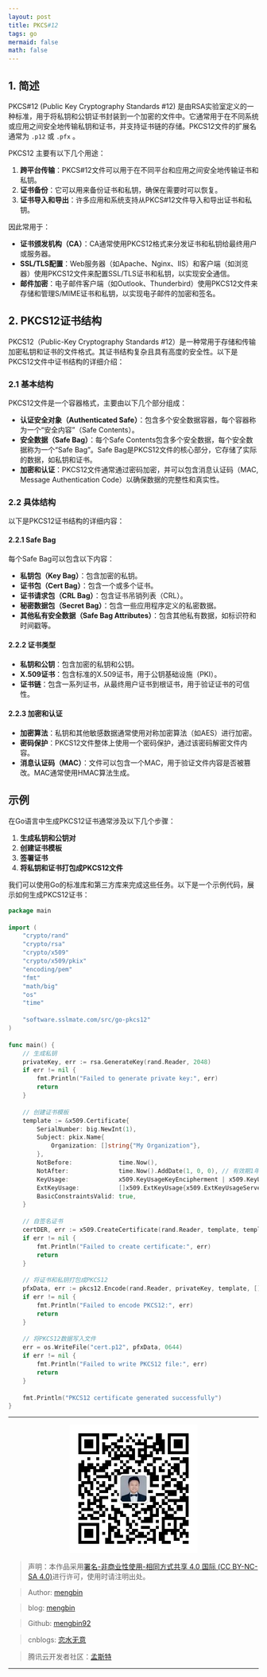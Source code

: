 ```yaml
---
layout: post
title: PKCS#12
tags: go
mermaid: false
math: false
---  
```


## 1. 简述

PKCS#12 (Public Key Cryptography Standards #12) 是由RSA实验室定义的一种标准，用于将私钥和公钥证书封装到一个加密的文件中。它通常用于在不同系统或应用之间安全地传输私钥和证书，并支持证书链的存储。PKCS12文件的扩展名通常为 `.p12` 或 `.pfx` 。

PKCS12 主要有以下几个用途：

1. **跨平台传输**：PKCS#12文件可以用于在不同平台和应用之间安全地传输证书和私钥。
2. **证书备份**：它可以用来备份证书和私钥，确保在需要时可以恢复。
3. **证书导入和导出**：许多应用和系统支持从PKCS#12文件导入和导出证书和私钥。

因此常用于：  

- **证书颁发机构（CA）**：CA通常使用PKCS12格式来分发证书和私钥给最终用户或服务器。
- **SSL/TLS配置**：Web服务器（如Apache、Nginx、IIS）和客户端（如浏览器）使用PKCS12文件来配置SSL/TLS证书和私钥，以实现安全通信。
- **邮件加密**：电子邮件客户端（如Outlook、Thunderbird）使用PKCS12文件来存储和管理S/MIME证书和私钥，以实现电子邮件的加密和签名。

## 2. PKCS12证书结构

PKCS12（Public-Key Cryptography Standards #12）是一种常用于存储和传输加密私钥和证书的文件格式。其证书结构复杂且具有高度的安全性。以下是PKCS12文件中证书结构的详细介绍：

### 2.1 基本结构

PKCS12文件是一个容器格式，主要由以下几个部分组成：

- **认证安全对象（Authenticated Safe）**：包含多个安全数据容器，每个容器称为一个“安全内容”（Safe Contents）。
- **安全数据（Safe Bag）**：每个Safe Contents包含多个安全数据，每个安全数据称为一个“Safe Bag”。Safe Bag是PKCS12文件的核心部分，它存储了实际的数据，如私钥和证书。
- **加密和认证**：PKCS12文件通常通过密码加密，并可以包含消息认证码（MAC, Message Authentication Code）以确保数据的完整性和真实性。

### 2.2 具体结构

以下是PKCS12证书结构的详细内容：

#### 2.2.1 Safe Bag

每个Safe Bag可以包含以下内容：

- **私钥包（Key Bag）**：包含加密的私钥。
- **证书包（Cert Bag）**：包含一个或多个证书。
- **证书请求包（CRL Bag）**：包含证书吊销列表（CRL）。
- **秘密数据包（Secret Bag）**：包含一些应用程序定义的私密数据。
- **其他私有安全数据（Safe Bag Attributes）**：包含其他私有数据，如标识符和时间戳等。

#### 2.2.2 证书类型

- **私钥和公钥**：包含加密的私钥和公钥。
- **X.509证书**：包含标准的X.509证书，用于公钥基础设施（PKI）。
- **证书链**：包含一系列证书，从最终用户证书到根证书，用于验证证书的可信性。

#### 2.2.3 加密和认证

- **加密算法**：私钥和其他敏感数据通常使用对称加密算法（如AES）进行加密。
- **密码保护**：PKCS12文件整体上使用一个密码保护，通过该密码解密文件内容。
- **消息认证码（MAC）**：文件可以包含一个MAC，用于验证文件内容是否被篡改。MAC通常使用HMAC算法生成。

## 示例  

在Go语言中生成PKCS12证书通常涉及以下几个步骤：

1. **生成私钥和公钥对**
2. **创建证书模板**
3. **签署证书**
4. **将私钥和证书打包成PKCS12文件**

我们可以使用Go的标准库和第三方库来完成这些任务。以下是一个示例代码，展示如何生成PKCS12证书：

```go
package main

import (
	"crypto/rand"
	"crypto/rsa"
	"crypto/x509"
	"crypto/x509/pkix"
	"encoding/pem"
	"fmt"
	"math/big"
	"os"
	"time"

	"software.sslmate.com/src/go-pkcs12"
)

func main() {
	// 生成私钥
	privateKey, err := rsa.GenerateKey(rand.Reader, 2048)
	if err != nil {
		fmt.Println("Failed to generate private key:", err)
		return
	}

	// 创建证书模板
	template := &x509.Certificate{
		SerialNumber: big.NewInt(1),
		Subject: pkix.Name{
			Organization: []string{"My Organization"},
		},
		NotBefore:             time.Now(),
		NotAfter:              time.Now().AddDate(1, 0, 0), // 有效期1年
		KeyUsage:              x509.KeyUsageKeyEncipherment | x509.KeyUsageDigitalSignature,
		ExtKeyUsage:           []x509.ExtKeyUsage{x509.ExtKeyUsageServerAuth},
		BasicConstraintsValid: true,
	}

	// 自签名证书
	certDER, err := x509.CreateCertificate(rand.Reader, template, template, &privateKey.PublicKey, privateKey)
	if err != nil {
		fmt.Println("Failed to create certificate:", err)
		return
	}

	// 将证书和私钥打包成PKCS12
	pfxData, err := pkcs12.Encode(rand.Reader, privateKey, template, []*x509.Certificate{template}, "password")
	if err != nil {
		fmt.Println("Failed to encode PKCS12:", err)
		return
	}

	// 将PKCS12数据写入文件
	err = os.WriteFile("cert.p12", pfxData, 0644)
	if err != nil {
		fmt.Println("Failed to write PKCS12 file:", err)
		return
	}

	fmt.Println("PKCS12 certificate generated successfully")
}
```

---

<div align="center">
  <img src="../img/qrcode_wechat.jpg" alt="孟斯特">
</div>

> 声明：本作品采用[署名-非商业性使用-相同方式共享 4.0 国际 (CC BY-NC-SA 4.0)](https://creativecommons.org/licenses/by-nc-sa/4.0/deed.zh)进行许可，使用时请注明出处。  

> Author: [mengbin](mengbin1992@outlook.com)  

> blog: [mengbin](https://mengbin.top)  

> Github: [mengbin92](https://mengbin92.github.io/)  

> cnblogs: [恋水无意](https://www.cnblogs.com/lianshuiwuyi/)  

> 腾讯云开发者社区：[孟斯特](https://cloud.tencent.com/developer/user/6649301)  

---
